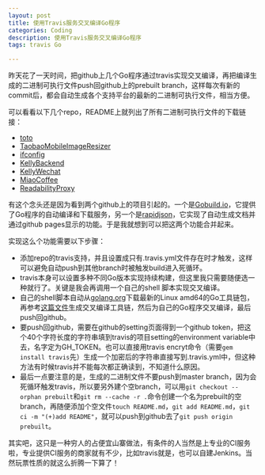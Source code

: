 ```yaml
---
layout: post
title: 使用Travis服务交叉编译Go程序
categories: Coding
description: 使用Travis服务交叉编译Go程序
tags: travis Go

---
```


昨天花了一天时间，把github上几个Go程序通过travis实现交叉编译，再把编译生成的二进制可执行文件push回github上的prebuilt branch，这样每次有新的commit后，都会自动生成各个支持平台的最新的二进制可执行文件，相当方便。

可以看看以下几个repo，README上就列出了所有二进制可执行文件的下载链接：

- [toto](https://github.com/missdeer/toto)
- [TaobaoMobileImageResizer](https://github.com/missdeer/TaobaoMobileImageResizer)
- [ifconfig](https://github.com/missdeer/ifconfig)
- [KellyBackend](https://github.com/missdeer/KellyBackend)
- [KellyWechat](https://github.com/missdeer/KellyWechat)
- [MiaoCoffee](https://github.com/missdeer/MiaoCoffee)
- [ReadabilityProxy](https://github.com/missdeer/ReadabilityProxy)

有这个念头还是因为看到两个github上的项目引起的。一个是[Gobuild.io](https://github.com/gobuild/gobuild3)，它提供了Go程序的自动编译和下载服务，另一个是[rapidjson](https://github.com/miloyip/rapidjson)，它实现了自动生成文档并通过github pages显示的功能。于是我就想到可以把这两个功能合并起来。

实现这么个功能需要以下步骤：

- 添加repo的travis支持，并且设置成只有.travis.yml文件存在时才触发，这样可以避免自动push到其他branch时被触发build进入死循环。
- travis本身可以设置多种不同Go版本实现持续构建，但这里我只需要随便选一种就行了。关键是我会再调用一个自己的shell 脚本实现交叉编译。
- 自己的shell脚本自动从[golang.org](https://golang.org/dl/)下载最新的Linux amd64的Go工具链包，再参考[这篇文件](http://dave.cheney.net/2013/07/09/an-introduction-to-cross-compilation-with-go-1-1)生成交叉编译工具链，然后为自己的Go程序交叉编译，最后push回github。
- 要push回github，需要在github的setting页面得到一个github token，把这个40个字符长度的字符串填到travis的项目setting的environment variable中去，名字定为GH_TOKEN。也可以直接用travis encryt命令（需要`gem install travis`先）生成一个加密后的字符串直接写到.travis.yml中，但这种方法有时候travis并不能每次都正确读到，不知道什么原因。
- 最后一点要注意的是，生成的二进制文件不要push到master branch，因为会死循环触发travis，所以要另外建个空branch，可以用`git checkout --orphan prebuilt`和`git rm --cache -r .`命令创建一个名为prebuilt的空branch，再随便添加个空文件`touch README.md`，`git add README.md`，`git ci -m "(+)add README"`，就可以push到github去了`git push origin prebuilt`。

其实吧，这只是一种穷人的占便宜山寨做法，有条件的人当然是上专业的CI服务啦，专业提供CI服务的商家就有不少，比如travis就是，也可以自建Jenkins。当然玩票性质的就这么折腾一下算了！

